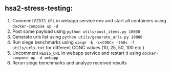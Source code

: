 ## hsa2-stress-testing:

1) Comment `REDIS_URL` in webapp service env and start all containers using
`docker-compose up -d`
2) Post some payload using `python utils/post_items.py 10000`
3) Generate urls list using `python utils/generate_urls.py 10000`
4) Run siege benchmarks using `siege -b -c<CONC> -t60s -f utils/urls.txt` for different CONC values (10, 25, 50, 100 etc.)
5) Uncomment `REDIS_URL` in webapp service and restart it using `docker-compose up -d webapp`
6) Rerun siege benchmarks and analyze received results